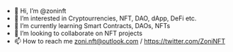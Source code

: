 - 👋 Hi, I’m @zoninft
- 👀 I’m interested in Cryptourrencies, NFT, DAO, dApp, DeFi etc.
- 🌱 I’m currently learning Smart Contracts, DAOs, NFTs
- 💞️ I’m looking to collaborate on NFT projects
- 📫 How to reach me zoni.nft@outlook.com / https://twitter.com/ZoniNFT

<!---
zoninft/zoninft is a ✨ special ✨ repository because its `README.md` (this file) appears on your GitHub profile.
You can click the Preview link to take a look at your changes.
--->
